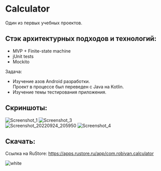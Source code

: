# Calculator

Один из первых учебных проектов.

Стэк архитектурных подходов и технологий:
-----------------
* MVP + Finite-state machine  
* jUnit tests  
* Mockito  

Задача:
* Изучение азов Android разработки.  
Проект в процессе был переведен с Java на Kotlin.  
* Изучение темы тестирования приложения.  

Скриншоты:
-----------
![Screenshot_1](https://user-images.githubusercontent.com/75025794/197872281-ec4abf4a-ddbf-43d4-8f76-c8c1ea6cb023.jpg)
![Screenshot_3](https://user-images.githubusercontent.com/75025794/197872287-e636dd0a-3aca-43a7-866e-f12339c1e048.jpg)  
![Screenshot_20220924_205950](https://user-images.githubusercontent.com/75025794/197872303-dfd798e4-c13e-4d74-a79a-cee8046e0d5f.jpg)
![Screenshot_4](https://user-images.githubusercontent.com/75025794/197872323-bc80fbee-38b9-436d-94b4-04229b1066ab.jpg)  

Скачать:
--------
Ссылка на RuStore: https://apps.rustore.ru/app/com.robivan.calculator

![white](https://user-images.githubusercontent.com/75025794/197872991-d420e7ec-3eb9-4cab-ad03-e26f13d7387f.png)
